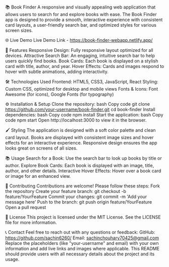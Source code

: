 📚 Book Finder
A responsive and visually appealing web application that allows users to search for and explore books with ease. The Book Finder app is designed to provide a smooth, interactive experience with consistent card layouts, a user-friendly search bar, and optimized styles for various screen sizes.

🌐 Live Demo
Live Demo Link - https://book-finder-webapp.netlify.app/

🚀 Features
Responsive Design: Fully responsive layout optimized for all devices.
Attractive Search Bar: An engaging, intuitive search bar to help users quickly find books.
Book Cards: Each book is displayed on a stylish card with title, author, and year.
Hover Effects: Cards and images respond to hover with subtle animations, adding interactivity.

🛠 Technologies Used
Frontend: HTML5, CSS3, JavaScript, React
Styling: Custom CSS, optimized for desktop and mobile views
Fonts & Icons: Font Awesome (for icons), Google Fonts (for typography)

⚙️ Installation & Setup
Clone the repository:
bash
Copy code
git clone https://github.com/your-username/book-finder.git
cd book-finder
Install dependencies:
bash
Copy code
npm install
Start the application:
bash
Copy code
npm start
Open http://localhost:3000 to view it in the browser.

🖌 Styling
The application is designed with a soft color palette and clean card layout.
Books are displayed with consistent image sizes and hover effects for an interactive experience.
Responsive design ensures the app looks great on screens of all sizes.

📚 Usage
Search for a Book: Use the search bar to look up books by title or author.
Explore Book Cards: Each book is displayed with an image, title, author, and other details.
Interactive Hover Effects: Hover over a book card or image for an enhanced view.

🤝 Contributing
Contributions are welcome! Please follow these steps:
Fork the repository
Create your feature branch: git checkout -b feature/YourFeature
Commit your changes: git commit -m 'Add your message here'
Push to the branch: git push origin feature/YourFeature
Open a pull request

📝 License
This project is licensed under the MIT License. See the LICENSE file for more information.

📞 Contact
Feel free to reach out with any questions or feedback:
GitHub: https://github.com/sachin6260/
Email:  sachinchouhary70425@gmail.com
Replace the placeholders (like "your-username" and email) with your own information and add live links and images where applicable. This README should provide users with all necessary details about the project and its usage.












